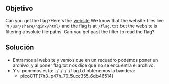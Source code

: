 ## Objetivo
Can you get the flag?Here's the [website](http://saturn.picoctf.net:58179/).We know that the website files live in `/usr/share/nginx/html/` and the flag is at `/flag.txt` but the website is filtering absolute file paths. Can you get past the filter to read the flag?
## Solución
- Entramos al website y vemos que en un recuadro podemos poner un archivo, y al poner flag.txt nos dice que no se encuentra el archivo.
- Y si ponemos esto: ../../../../flag.txt obtenemos la bandera: 
	- picoCTF{7h3_p47h_70_5ucc355_6db46514}